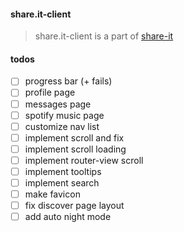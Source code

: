 #### share.it-client
> share.it-client is a part of [share-it](https://github.com/pkunitsky/share.it)

#### todos
- [ ] progress bar (+ fails)
- [ ] profile page
- [ ] messages page
- [ ] spotify music page
- [ ] customize nav list
- [ ] implement scroll and fix
- [ ] implement scroll loading
- [ ] implement router-view scroll
- [ ] implement tooltips
- [ ] implement search
- [ ] make favicon
- [ ] fix discover page layout
- [ ] add auto night mode
